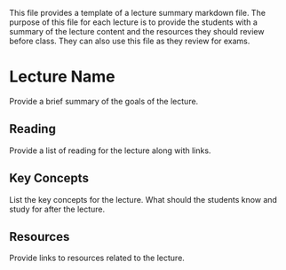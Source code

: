 
This file provides a template of a lecture summary markdown file.
The purpose of this file for each lecture is to provide the students with a summary of the lecture content and the resources they should review before class.
They can also use this file as they review for exams.

# Lecture Name

Provide a brief summary of the goals of the lecture.

## Reading

Provide a list of reading for the lecture along with links.

## Key Concepts

List the key concepts for the lecture.
What should the students know and study for after the lecture.

## Resources 

Provide links to resources related to the lecture.
